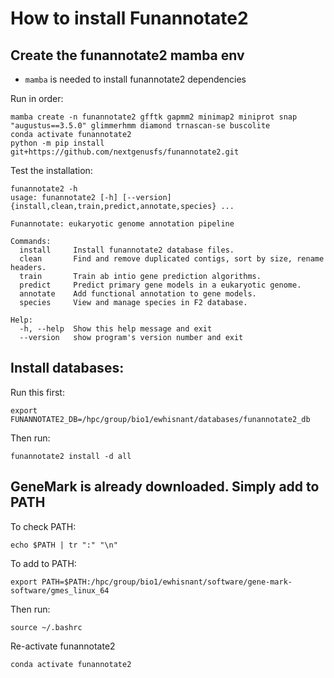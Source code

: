 # How to install Funannotate2

## Create the funannotate2 mamba env

* `mamba` is needed to install funannotate2 dependencies

Run in order:
```{}
mamba create -n funannotate2 gfftk gapmm2 minimap2 miniprot snap "augustus==3.5.0" glimmerhmm diamond trnascan-se buscolite
conda activate funannotate2
python -m pip install git+https://github.com/nextgenusfs/funannotate2.git

```

Test the installation:

```{}
funannotate2 -h
usage: funannotate2 [-h] [--version] {install,clean,train,predict,annotate,species} ...

Funannotate: eukaryotic genome annotation pipeline

Commands:
  install     Install funannotate2 database files.
  clean       Find and remove duplicated contigs, sort by size, rename headers.
  train       Train ab intio gene prediction algorithms.
  predict     Predict primary gene models in a eukaryotic genome.
  annotate    Add functional annotation to gene models.
  species     View and manage species in F2 database.

Help:
  -h, --help  Show this help message and exit
  --version   show program's version number and exit

```

## Install databases:

Run this first:

```{}
export FUNANNOTATE2_DB=/hpc/group/bio1/ewhisnant/databases/funannotate2_db
```

Then run:

```{}
funannotate2 install -d all
```

## GeneMark is already downloaded. Simply add to PATH

To check PATH:

```{}
echo $PATH | tr ":" "\n"
```

To add to PATH:

```{}
export PATH=$PATH:/hpc/group/bio1/ewhisnant/software/gene-mark-software/gmes_linux_64
```

Then run:

```{}
source ~/.bashrc
```

Re-activate funannotate2

```{}
conda activate funannotate2
```

